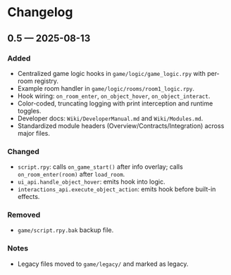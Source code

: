 # Changelog

## 0.5 — 2025-08-13

### Added
- Centralized game logic hooks in `game/logic/game_logic.rpy` with per-room registry.
- Example room handler in `game/logic/rooms/room1_logic.rpy`.
- Hook wiring: `on_room_enter`, `on_object_hover`, `on_object_interact`.
- Color-coded, truncating logging with print interception and runtime toggles.
- Developer docs: `Wiki/DeveloperManual.md` and `Wiki/Modules.md`.
- Standardized module headers (Overview/Contracts/Integration) across major files.

### Changed
- `script.rpy`: calls `on_game_start()` after info overlay; calls `on_room_enter(room)` after `load_room`.
- `ui_api.handle_object_hover`: emits hook into logic.
- `interactions_api.execute_object_action`: emits hook before built-in effects.

### Removed
- `game/script.rpy.bak` backup file.

### Notes
- Legacy files moved to `game/legacy/` and marked as legacy.
